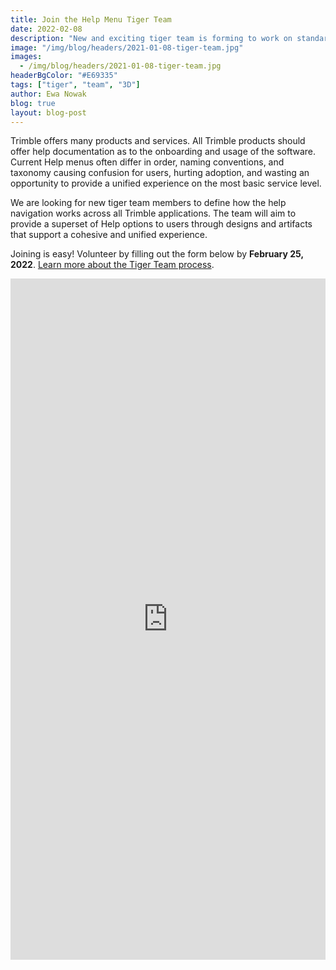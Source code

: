 ```yaml
---
title: Join the Help Menu Tiger Team
date: 2022-02-08
description: "New and exciting tiger team is forming to work on standardizing the help menu navigation."
image: "/img/blog/headers/2021-01-08-tiger-team.jpg"
images:
  - /img/blog/headers/2021-01-08-tiger-team.jpg
headerBgColor: "#E69335"
tags: ["tiger", "team", "3D"]
author: Ewa Nowak
blog: true
layout: blog-post
---
```


Trimble offers many products and services. All Trimble products should offer help documentation as to the onboarding and usage of the software. Current Help menus often differ in order, naming conventions, and taxonomy causing confusion for users, hurting adoption, and wasting an opportunity to provide a unified experience on the most basic service level.

We are looking for new tiger team members to define how the help navigation works across all Trimble applications. The team will aim to provide a superset of Help options to users through designs and artifacts that support a cohesive and unified experience.

Joining is easy! Volunteer by filling out the form below by **February 25, 2022**. [Learn more about the Tiger Team process](/community/tiger-teams/).

<iframe src="https://docs.google.com/forms/d/e/1FAIpQLSdmMO8KDaM3o9CWSCFErB8ADKFhrMEE3luNPDgWcR2_QeSd3A/viewform?embedded=true" width="100%" height="1090" frameborder="0" marginheight="0" marginwidth="0">Loading…</iframe>
